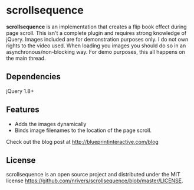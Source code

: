 scrollsequence
==============

<p><strong>scrollsequence</strong> is an implementation that creates a flip book effect during page scroll. This isn't a complete plugin and requires strong knowledge of jQuery. Images included are for demonstration purposes only. I do not own rights to the video used. When loading you images you should do so in an asynchronous/non-blocking way. For demo purposes, this all happens on the main thread.</p>

<h2>Dependencies</h2>
<p>jQuery 1.8+</p>

Features
--------
* Adds the images dynamically
* Binds image filenames to the location of the page scroll.


Check out the blog post at http://blueprintinteractive.com/blog

License
-------
scrollsequence is an open source project and distributed under the MIT license
https://github.com/nrivers/scrollsequence/blob/master/LICENSE. 

